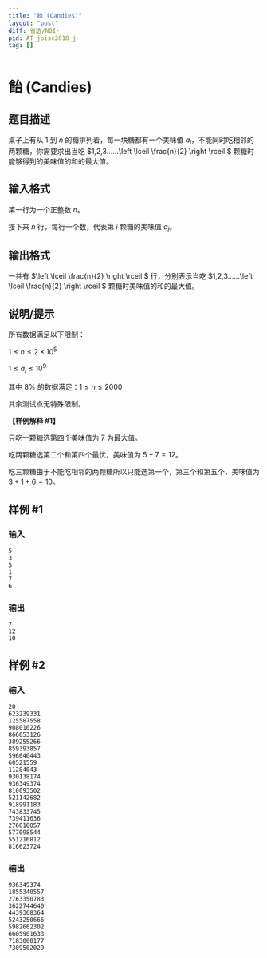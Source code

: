 ```yaml
---
title: "飴 (Candies)"
layout: "post"
diff: 省选/NOI-
pid: AT_joisc2018_j
tag: []
---
```


# 飴 (Candies)

## 题目描述

[problemUrl]: https://atcoder.jp/contests/joisc2018/tasks/joisc2018_j

桌子上有从 $1$ 到 $n$ 的糖排列着，每一块糖都有一个美味值 $a_{i}$，不能同时吃相邻的两颗糖，你需要求出当吃 $1,2,3……\left \lceil \frac{n}{2} \right \rceil $ 颗糖时能够得到的美味值的和的最大值。

## 输入格式

第一行为一个正整数 $n$。

接下来 $n$ 行，每行一个数，代表第 $i$ 颗糖的美味值 $a_{i}$。

## 输出格式

一共有 $\left \lceil \frac{n}{2} \right \rceil $ 行，分别表示当吃 $1,2,3……\left \lceil \frac{n}{2} \right \rceil $ 颗糖时美味值的和的最大值。

## 说明/提示

所有数据满足以下限制：

$1\le n\le 2\times 10^{5}$

$1\le a_{i}\le 10^{9}$

其中 $8\%$ 的数据满足：$1\le n\le 2000$

其余测试点无特殊限制。

**【样例解释 \#1】**

只吃一颗糖选第四个美味值为 $7$ 为最大值。

吃两颗糖选第二个和第四个最优，美味值为 $5+7=12$。

吃三颗糖由于不能吃相邻的两颗糖所以只能选第一个，第三个和第五个，美味值为 $3+1+6=10$。

## 样例 #1

### 输入

```
5
3
5
1
7
6
```

### 输出

```
7
12
10
```

## 样例 #2

### 输入

```
20
623239331
125587558
908010226
866053126
389255266
859393857
596640443
60521559
11284043
930138174
936349374
810093502
521142682
918991183
743833745
739411636
276010057
577098544
551216812
816623724
```

### 输出

```
936349374
1855340557
2763350783
3622744640
4439368364
5243250666
5982662302
6605901633
7183000177
7309502029
```


